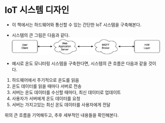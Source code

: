 # IoT 시스템 디자인

- 이 책에서는 하드웨어와 통신할 수 있는 간단한 IoT 시스템을 구축해본다.
- 시스템의 큰 그림은 다음과 같다.
  ![](./book_mqtt.png)

- 예시로 온도 모니터링 시스템을 구축한다면, 시스템의 큰 흐름은 다음과 같을 것이다.

1. 하드웨어에서 주기적으로 온도를 읽음
2. 온도 데이터를 읽을 때마다 서버로 전송
3. 서버는 온도 데이터를 수신할 때마다, 최신 데이터로 업데이트
4. 사용자가 서버에게 온도 데이터를 요청
5. 서버는 가지고있는 최신 온도 데이터를 사용자에게 전달

위의 큰 흐름을 기억해두고, 추후 세부적인 내용들을 확인해본다. 

